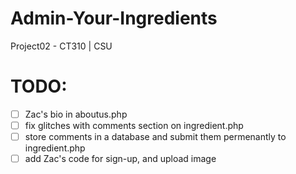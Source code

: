 # Admin-Your-Ingredients
Project02 - CT310 | CSU

# TODO:
- [ ] Zac's bio in aboutus.php
- [ ] fix glitches with comments section on ingredient.php
- [ ] store comments in a database and submit them permenantly to ingredient.php
- [ ] add Zac's code for sign-up, and upload image

